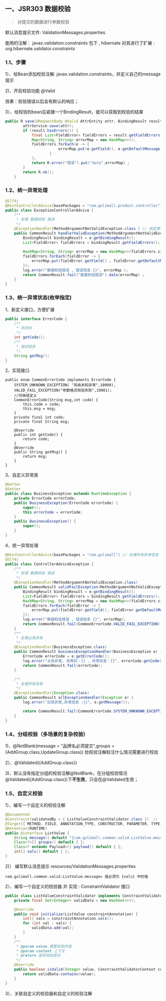 ## 一、JSR303 数据校验

> 对提交的数据进行参数校验

默认消息提示文件:   ValidationMessages.properties

能用的注解： javax.validation.constraints 包下  ,   hibernate  对其进行了扩展  :   org.hibernate.validator.constraints 

### 1.1、步骤

1）、给Bean添加校验注解: javax.validation.constraints，并定义自己的message提示

2)、开启校验功能 @Valid

效果：校验错误以后会有默认的响应；

3）、给校验的bean后紧跟一个BindingResult，就可以获取到校验的结果

```java
public R save(@RequestBody @Valid AttrEntity attr, BindingResult result) {
        attrService.save(attr);
        if (result.hasErrors()) {
            final List<FieldError> fieldErrors = result.getFieldErrors();
            Map<String, String> errorMap = new HashMap<>();
            fieldErrors.forEach(e -> {
                        errorMap.put(e.getField(), e.getDefaultMessage());
                    }
            );
            return R.error("错误").put("data",errorMap) ;
        }
        return R.ok();
    }
```

### 1.2、统一异常处理

```java
@Slf4j
@RestControllerAdvice(basePackages = "com.gulimall.product.controller")
public class ExceptionControllerAdvice {
    /**
     * 处理 数据校验 错误
     */
    @ExceptionHandler(MethodArgumentNotValidException.class ) // 指定需要捕获的异常
    public CommonResult handlerValidException(MethodArgumentNotValidException e){
        BindingResult bindingResult = e.getBindingResult();
        List<FieldError> fieldErrors = bindingResult.getFieldErrors();
        
        HashMap<String, String> errorMap = new HashMap<>(fieldErrors.size());
        fieldErrors.forEach(fieldError -> {
            errorMap.put(fieldError.getField() , fieldError.getDefaultMessage() ) ;
        });
        log.error("数据校验错误 , 错误信息 {}", errorMap );
        return CommonResult.fail("数据校验错误").data(errorMap) ;
    }
}
```

### 1.3、统一异常状态(枚举指定)

1、新定义接口，方便扩展

```java
public interface ErrorCode {
    /**
     * 状态码
     */
    int getCode();
    /**
     * 描述信息
     */
    String getMsg();
}
```

2、实现接口

```
public enum CommonErrorCode implements ErrorCode {
    SYSTEM_UNKNOWN_EXCEPTION( "系统未知异常",10000),
    VALID_FAIL_EXCEPTION("参数格式校验失败",10001);
    //可继续定义
    CommonErrorCode(String msg,int code) {
        this.code = code;
        this.msg = msg;
    }
    private final int code;
    private final String msg;

    @Override
    public int getCode() {
        return code;
    }
    @Override
    public String getMsg() {
        return msg;
    }
}
```

3、自定义异常类

```java
@Getter
@Setter
public class BusinessException extends RuntimeException {
    private ErrorCode errorCode;
    public BusinessException(ErrorCode errorCode) {
        super();
        this.errorCode = errorCode;
    }
    public BusinessException() {
        super();
    }
}
```



4、统一异常处理

```java
@RestControllerAdvice(basePackages = "com.gulimall") // 处理所有异常信息
@Slf4j
public class ControllerAdviceException {
    /**
     * 处理 数据校验 错误
     */
    @ExceptionHandler(MethodArgumentNotValidException.class)
    public CommonResult validFailException(MethodArgumentNotValidException e) {
        BindingResult bindingResult = e.getBindingResult();
        List<FieldError> fieldErrors = bindingResult.getFieldErrors();
        HashMap<String, String> errorMap = new HashMap<>(fieldErrors.size());
        fieldErrors.forEach(fieldError -> {
            errorMap.put(fieldError.getField(), fieldError.getDefaultMessage());
        });
        log.error("数据校验错误 , 错误信息 {}", errorMap);
        return CommonResult.fail(CommonErrorCode.VALID_FAIL_EXCEPTION).data(errorMap);
    }
    /**
     * 处理业务异常
     */
    @ExceptionHandler(BusinessException.class)
    public CommonResult businessExceptionHandler(BusinessException e) {
        ErrorCode errorCode = e.getErrorCode();
        log.error("业务异常, 异常码：{} , 异常信息：{}", errorCode.getCode(), errorCode.getMsg());
        return CommonResult.fail(errorCode);
    }

    /**
     * 处理所有异常
     */
    @ExceptionHandler(Exception.class)
    public CommonResult allExceptionHandler(Exception e) {
        log.error("出现异常,异常信息 :{}", e.getMessage());

        return CommonResult.fail(CommonErrorCode.SYSTEM_UNKNOWN_EXCEPTION).data(e.getMessage());
    }
}
```



### 1.4、分组校验（多场景的复杂校验）

1)、@NotBlank(message = "品牌名必须提交",groups = {AddGroup.class,UpdateGroup.class})   给校验注解标注什么情况需要进行校验

2）、@Validated({AddGroup.class})

3)、默认没有指定分组的校验注解@NotBlank，在分组校验情况@Validated({AddGroup.class})下**不生效**，只会在@Validated生效；

### 1.5、自定义校验

1）、编写一个自定义的校验注解

```java
@Documented
@Constraint(validatedBy = { ListValueConstraintValidator.class })  // 关联自定义的 校验器
@Target({ METHOD, FIELD, ANNOTATION_TYPE, CONSTRUCTOR, PARAMETER, TYPE_USE })
@Retention(RUNTIME)
public @interface ListValue {
    String message() default "{com.gulimall.common.valid.ListValue.message}";
    Class<?>[] groups() default { };
    Class<? extends Payload>[] payload() default { };
    int[] vals() default { };
}
```

2)） 编写默认消息提示 resources/ValidationMessages.properties

```
com.gulimall.common.valid.ListValue.message= 值必须为 {vals} 中的值 
```

2）、编写一个自定义的校验器 并 实现 :  ConstraintValidator 接口

```java
public class ListValueConstraintValidator implements ConstraintValidator<ListValue, Integer> {
    private final Set<Integer> validData = new HashSet<>();

    @Override
    public void initialize(ListValue constraintAnnotation) {
        int[] vals = constraintAnnotation.vals();
        for (int val : vals) {
            validData.add(val);
        }
    }
    /**
     * @param value 需要校验的值
     * @param context 上下文
     * @return 是否校验成功
     */
    @Override
    public boolean isValid(Integer value, ConstraintValidatorContext context) {
        return validData.contains(value);
    }
}
```

3）、关联自定义的校验器和自定义的校验注解





